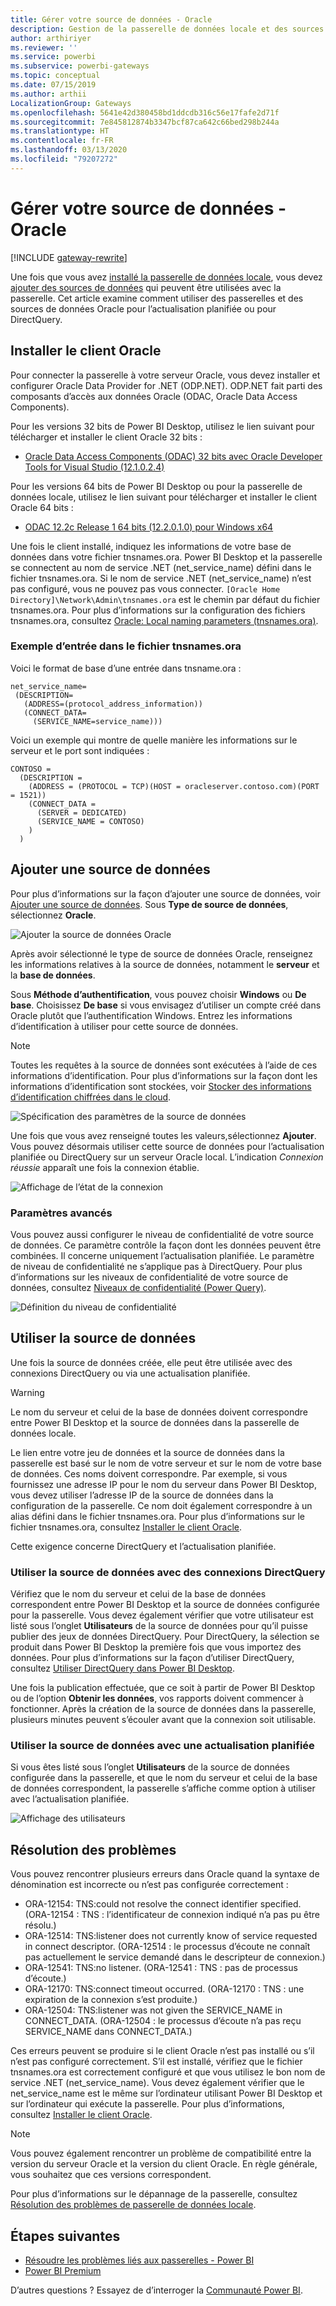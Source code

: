 ```yaml
---
title: Gérer votre source de données - Oracle
description: Gestion de la passerelle de données locale et des sources de données associées.
author: arthiriyer
ms.reviewer: ''
ms.service: powerbi
ms.subservice: powerbi-gateways
ms.topic: conceptual
ms.date: 07/15/2019
ms.author: arthii
LocalizationGroup: Gateways
ms.openlocfilehash: 5641e42d380458bd1ddcdb316c56e17fafe2d71f
ms.sourcegitcommit: 7e845812874b3347bcf87ca642c66bed298b244a
ms.translationtype: HT
ms.contentlocale: fr-FR
ms.lasthandoff: 03/13/2020
ms.locfileid: "79207272"
---
```

# <a name="manage-your-data-source---oracle"></a>Gérer votre source de données - Oracle

[!INCLUDE [gateway-rewrite](includes/gateway-rewrite.md)]

Une fois que vous avez [installé la passerelle de données locale](/data-integration/gateway/service-gateway-install), vous devez [ajouter des sources de données](service-gateway-data-sources.md#add-a-data-source) qui peuvent être utilisées avec la passerelle. Cet article examine comment utiliser des passerelles et des sources de données Oracle pour l’actualisation planifiée ou pour DirectQuery.

## <a name="install-the-oracle-client"></a>Installer le client Oracle

Pour connecter la passerelle à votre serveur Oracle, vous devez installer et configurer Oracle Data Provider for .NET (ODP.NET). ODP.NET fait parti des composants d’accès aux données Oracle (ODAC, Oracle Data Access Components).

Pour les versions 32 bits de Power BI Desktop, utilisez le lien suivant pour télécharger et installer le client Oracle 32 bits :

* [Oracle Data Access Components (ODAC) 32 bits avec Oracle Developer Tools for Visual Studio (12.1.0.2.4)](https://www.oracle.com/technetwork/topics/dotnet/utilsoft-086879.html)

Pour les versions 64 bits de Power BI Desktop ou pour la passerelle de données locale, utilisez le lien suivant pour télécharger et installer le client Oracle 64 bits :

* [ODAC 12.2c Release 1 64 bits (12.2.0.1.0) pour Windows x64](https://www.oracle.com/technetwork/database/windows/downloads/index-090165.html)

Une fois le client installé, indiquez les informations de votre base de données dans votre fichier tnsnames.ora. Power BI Desktop et la passerelle se connectent au nom de service .NET (net_service_name) défini dans le fichier tnsnames.ora. Si le nom de service .NET (net_service_name) n’est pas configuré, vous ne pouvez pas vous connecter. `[Oracle Home Directory]\Network\Admin\tnsnames.ora` est le chemin par défaut du fichier tnsnames.ora. Pour plus d’informations sur la configuration des fichiers tnsnames.ora, consultez [Oracle: Local naming parameters (tnsnames.ora)](https://docs.oracle.com/cd/B28359_01/network.111/b28317/tnsnames.htm).

### <a name="example-tnsnamesora-file-entry"></a>Exemple d’entrée dans le fichier tnsnames.ora

Voici le format de base d’une entrée dans tnsname.ora :

```
net_service_name=
 (DESCRIPTION=
   (ADDRESS=(protocol_address_information))
   (CONNECT_DATA=
     (SERVICE_NAME=service_name)))
```

Voici un exemple qui montre de quelle manière les informations sur le serveur et le port sont indiquées :

```
CONTOSO =
  (DESCRIPTION =
    (ADDRESS = (PROTOCOL = TCP)(HOST = oracleserver.contoso.com)(PORT = 1521))
    (CONNECT_DATA =
      (SERVER = DEDICATED)
      (SERVICE_NAME = CONTOSO)
    )
  )
```

## <a name="add-a-data-source"></a>Ajouter une source de données

Pour plus d’informations sur la façon d’ajouter une source de données, voir [Ajouter une source de données](service-gateway-data-sources.md#add-a-data-source). Sous **Type de source de données**, sélectionnez **Oracle**.

![Ajouter la source de données Oracle](media/service-gateway-onprem-manage-oracle/data-source-oracle.png)

Après avoir sélectionné le type de source de données Oracle, renseignez les informations relatives à la source de données, notamment le **serveur** et la **base de données**. 

Sous **Méthode d’authentification**, vous pouvez choisir **Windows** ou **De base**. Choisissez **De base** si vous envisagez d’utiliser un compte créé dans Oracle plutôt que l’authentification Windows. Entrez les informations d’identification à utiliser pour cette source de données.

> [!NOTE]
> Toutes les requêtes à la source de données sont exécutées à l’aide de ces informations d’identification. Pour plus d’informations sur la façon dont les informations d’identification sont stockées, voir [Stocker des informations d’identification chiffrées dans le cloud](service-gateway-data-sources.md#store-encrypted-credentials-in-the-cloud).

![Spécification des paramètres de la source de données](media/service-gateway-onprem-manage-oracle/data-source-oracle2.png)

Une fois que vous avez renseigné toutes les valeurs,sélectionnez **Ajouter**. Vous pouvez désormais utiliser cette source de données pour l’actualisation planifiée ou DirectQuery sur un serveur Oracle local. L’indication *Connexion réussie* apparaît une fois la connexion établie.

![Affichage de l’état de la connexion](media/service-gateway-onprem-manage-oracle/datasourcesettings4.png)

### <a name="advanced-settings"></a>Paramètres avancés

Vous pouvez aussi configurer le niveau de confidentialité de votre source de données. Ce paramètre contrôle la façon dont les données peuvent être combinées. Il concerne uniquement l’actualisation planifiée. Le paramètre de niveau de confidentialité ne s’applique pas à DirectQuery. Pour plus d’informations sur les niveaux de confidentialité de votre source de données, consultez [Niveaux de confidentialité (Power Query)](https://support.office.com/article/Privacy-levels-Power-Query-CC3EDE4D-359E-4B28-BC72-9BEE7900B540).

![Définition du niveau de confidentialité](media/service-gateway-onprem-manage-oracle/datasourcesettings9.png)

## <a name="use-the-data-source"></a>Utiliser la source de données

Une fois la source de données créée, elle peut être utilisée avec des connexions DirectQuery ou via une actualisation planifiée.

> [!WARNING]
> Le nom du serveur et celui de la base de données doivent correspondre entre Power BI Desktop et la source de données dans la passerelle de données locale.

Le lien entre votre jeu de données et la source de données dans la passerelle est basé sur le nom de votre serveur et sur le nom de votre base de données. Ces noms doivent correspondre. Par exemple, si vous fournissez une adresse IP pour le nom du serveur dans Power BI Desktop, vous devez utiliser l’adresse IP de la source de données dans la configuration de la passerelle. Ce nom doit également correspondre à un alias défini dans le fichier tnsnames.ora. Pour plus d’informations sur le fichier tnsnames.ora, consultez [Installer le client Oracle](#install-the-oracle-client).

Cette exigence concerne DirectQuery et l’actualisation planifiée.

### <a name="use-the-data-source-with-directquery-connections"></a>Utiliser la source de données avec des connexions DirectQuery

Vérifiez que le nom du serveur et celui de la base de données correspondent entre Power BI Desktop et la source de données configurée pour la passerelle. Vous devez également vérifier que votre utilisateur est listé sous l’onglet **Utilisateurs** de la source de données pour qu’il puisse publier des jeux de données DirectQuery. Pour DirectQuery, la sélection se produit dans Power BI Desktop la première fois que vous importez des données. Pour plus d’informations sur la façon d’utiliser DirectQuery, consultez [Utiliser DirectQuery dans Power BI Desktop](desktop-use-directquery.md).

Une fois la publication effectuée, que ce soit à partir de Power BI Desktop ou de l’option **Obtenir les données**, vos rapports doivent commencer à fonctionner. Après la création de la source de données dans la passerelle, plusieurs minutes peuvent s’écouler avant que la connexion soit utilisable.

### <a name="use-the-data-source-with-scheduled-refresh"></a>Utiliser la source de données avec une actualisation planifiée

Si vous êtes listé sous l’onglet **Utilisateurs** de la source de données configurée dans la passerelle, et que le nom du serveur et celui de la base de données correspondent, la passerelle s’affiche comme option à utiliser avec l’actualisation planifiée.

![Affichage des utilisateurs](media/service-gateway-onprem-manage-oracle/powerbi-gateway-enterprise-schedule-refresh.png)

## <a name="troubleshooting"></a>Résolution des problèmes

Vous pouvez rencontrer plusieurs erreurs dans Oracle quand la syntaxe de dénomination est incorrecte ou n’est pas configurée correctement :

* ORA-12154: TNS:could not resolve the connect identifier specified. (ORA-12154 : TNS : l’identificateur de connexion indiqué n’a pas pu être résolu.)
* ORA-12514: TNS:listener does not currently know of service requested in connect descriptor. (ORA-12514 : le processus d’écoute ne connaît pas actuellement le service demandé dans le descripteur de connexion.)
* ORA-12541: TNS:no listener. (ORA-12541 : TNS : pas de processus d’écoute.)
* ORA-12170: TNS:connect timeout occurred. (ORA-12170 : TNS : une expiration de la connexion s’est produite.)
* ORA-12504: TNS:listener was not given the SERVICE_NAME in CONNECT_DATA. (ORA-12504 : le processus d’écoute n’a pas reçu SERVICE_NAME dans CONNECT_DATA.)

Ces erreurs peuvent se produire si le client Oracle n’est pas installé ou s’il n’est pas configuré correctement. S’il est installé, vérifiez que le fichier tnsnames.ora est correctement configuré et que vous utilisez le bon nom de service .NET (net_service_name). Vous devez également vérifier que le net_service_name est le même sur l’ordinateur utilisant Power BI Desktop et sur l’ordinateur qui exécute la passerelle. Pour plus d’informations, consultez [Installer le client Oracle](#install-the-oracle-client).

> [!NOTE]
> Vous pouvez également rencontrer un problème de compatibilité entre la version du serveur Oracle et la version du client Oracle. En règle générale, vous souhaitez que ces versions correspondent.

Pour plus d’informations sur le dépannage de la passerelle, consultez [Résolution des problèmes de passerelle de données locale](/data-integration/gateway/service-gateway-tshoot).

## <a name="next-steps"></a>Étapes suivantes

* [Résoudre les problèmes liés aux passerelles - Power BI](service-gateway-onprem-tshoot.md)
* [Power BI Premium](service-premium.md)

D’autres questions ? Essayez de d’interroger la [Communauté Power BI](https://community.powerbi.com/).

